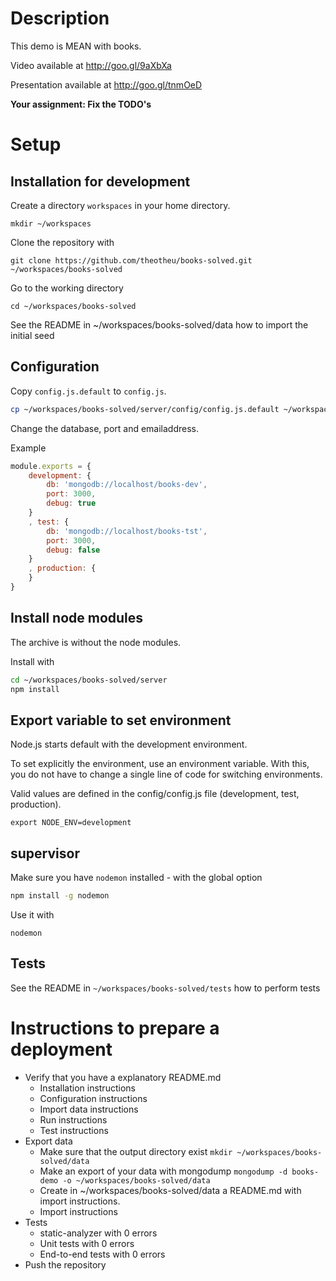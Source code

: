 Description
===========
This demo is MEAN with books.

Video available at http://goo.gl/9aXbXa

Presentation available at http://goo.gl/tnmOeD

**Your assignment: Fix the TODO's**


Setup
=====
Installation for development
----------------------------

Create a directory `workspaces` in your home directory.
```
mkdir ~/workspaces
```

Clone the repository with
```
git clone https://github.com/theotheu/books-solved.git ~/workspaces/books-solved
```

Go to the working directory
```
cd ~/workspaces/books-solved
```

See the README in ~/workspaces/books-solved/data how to import the initial seed


Configuration
----------
Copy ```config.js.default``` to ```config.js```.
```sh
cp ~/workspaces/books-solved/server/config/config.js.default ~/workspaces/books-solved/server/config/config.js
```

Change the database, port and emailaddress.

Example
```javascript
module.exports = {
    development: {
        db: 'mongodb://localhost/books-dev',
        port: 3000,
        debug: true
    }
    , test: {
        db: 'mongodb://localhost/books-tst',
        port: 3000,
        debug: false
    }
    , production: {
    }
}
```

Install node modules
----------
The archive is without the node modules.

Install with
```sh
cd ~/workspaces/books-solved/server
npm install
```

Export variable to set environment
----------------------------------
Node.js starts default with the development environment.

To set explicitly the environment, use an environment variable. With this, you do not have to change a single line of code for switching environments.

Valid values are defined in the config/config.js file (development, test, production).

```export NODE_ENV=development```


supervisor
----------
Make sure you have `nodemon` installed - with the global option

```sh
npm install -g nodemon
```

Use it with
```
nodemon
```

Tests
----------
See the README in `~/workspaces/books-solved/tests` how to perform tests



Instructions to prepare a deployment
===================================

- Verify that you have a explanatory README.md
  - Installation instructions
  - Configuration instructions
  - Import data instructions
  - Run instructions
  - Test instructions
- Export data
  - Make sure that the output directory exist ```mkdir ~/workspaces/books-solved/data```
  - Make an export of your data with mongodump ```mongodump -d books-demo -o ~/workspaces/books-solved/data```
  - Create in ~/workspaces/books-solved/data a README.md with import instructions.
  - Import instructions
- Tests
  - static-analyzer with 0 errors
  - Unit tests with 0 errors
  - End-to-end tests with 0 errors
- Push the repository



